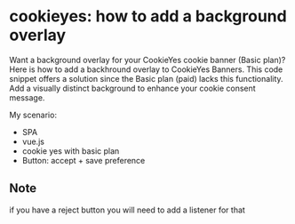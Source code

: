 # cookieyes: how to add a background overlay
Want a background overlay for your CookieYes cookie banner (Basic plan)? 
Here is how to add a backhround overlay to CookieYes Banners.
This code snippet offers a solution since the Basic plan (paid) lacks this functionality. 
Add a visually distinct background to enhance your cookie consent message.


My scenario:
- SPA
- vue.js
- cookie yes with basic plan
- Button: accept + save preference


## Note
if you have a reject button you will need to add a listener for that
